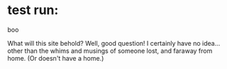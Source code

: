 # test run:

<!DOCTYPE html>
<html>

  <head>
    <p>boo</p>
  </head>
  
  <body>
    What will this site behold? Well, good question!
    I certainly have no idea... other than the whims and musings of someone lost, and faraway from home. (Or doesn't have a home.) 
  </body>
  
  </html>
